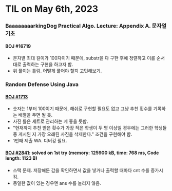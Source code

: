 # **TIL on May 6th, 2023**

### BaaaaaaaarkingDog Practical Algo. Lecture: Appendix A. 문자열 기초
#### BOJ #16719
* 문자열 최대 길이가 100자이기 때문에, substr을 다 구한 후에 정렬하고 이를 순서대로 출력하는 구현을 하고자 함.
* 위 풀이는 틀림. 어떻게 풀어야 할지 고민해보기.


### Random Defense Using Java
#### [BOJ #1713](../../../Problem%20Solving/boj/random%20defense/1713-05-06-2023.java)
* 숫자는 1부터 100이기 때문에, 해쉬로 구현할 필요도 없고 그냥 추천 횟수를 기록하는 배열을 두면 될 듯.
* 사진 틀은 세트로 관리하는 게 좋을 듯함.
* "현재까지 추천 받은 횟수가 가장 적은 학생이 두 명 이상일 경우에는 그러한 학생들 중 게시된 지 가장 오래된 사진을 삭제한다." 조건을 구현해야 함.
* 1번째 제출 WA. 디버깅 필요.


#### [BOJ #2841](../../../Problem%20Solving/boj/random%20defense/2841-05-06-2023.java): solved on 1st try (memory: 125900 kB, time: 768 ms, Code length: 1123 B)
* 스택 문제. 저장해둔 값을 확인하면서 값을 넣거나 출력할 때마다 cnt 수를 증가시킴.
* 동일한 값이 있는 경우엔 ans 수를 늘리지 않음.